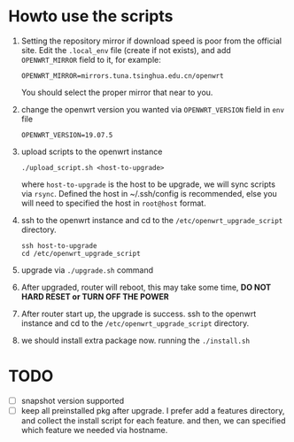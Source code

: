 
# Howto use the scripts

1. Setting the repository mirror if download speed is poor from the official site.
Edit the `.local_env` file (create if not exists), and add `OPENWRT_MIRROR` field to it,
for example:

    ```
    OPENWRT_MIRROR=mirrors.tuna.tsinghua.edu.cn/openwrt
    ```

    You should select the proper mirror that near to you.

1. change the openwrt version you wanted via `OPENWRT_VERSION` field in `env` file

    ```
    OPENWRT_VERSION=19.07.5
    ```
1. upload scripts to the openwrt instance

    ```
    ./upload_script.sh <host-to-upgrade>
    ```

    where `host-to-upgrade` is the host to be upgrade, we will sync scripts via `rsync`.
    Defined the host in ~/.ssh/config is recommended, else you will need to specified the host
    in `root@host` format.

1. ssh to the openwrt instance and cd to the `/etc/openwrt_upgrade_script` directory.

    ```
    ssh host-to-upgrade
    cd /etc/openwrt_upgrade_script
    ```
1. upgrade via `./upgrade.sh` command

1. After upgraded, router will reboot, this may take some time, **DO NOT HARD RESET or TURN OFF THE POWER**
1. After router start up, the upgrade is success.
ssh to the openwrt instance and cd to the `/etc/openwrt_upgrade_script` directory.
1. we should install extra package now. running the `./install.sh`

# TODO

* [ ] snapshot version supported
* [ ] keep all preinstalled pkg after upgrade. I prefer add a features directory, and collect the install script for each feature.
    and then, we can specified which feature we needed via hostname.
